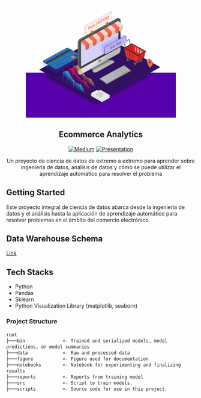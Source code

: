 <p align="center">
    <img src="docs/thumbnail.gif" width="400" alt="Working Out">
    <h2 align="center">Ecommerce Analytics</h2>
    <p align="center"><a href="https://medium.com/@williamong1400/project-1-solving-problem-in-e-commerce-with-data-ac7ed38d7b4" target="_blank"><img src="https://img.shields.io/badge/Medium-gray.svg?&style=flat&logo=medium&logoColor=white" alt="Medium"></a>
    <a href="https://docs.google.com/presentation/d/1xpdKquP4t7rTqpr9T9dSZZaNkU5d6t6deJb6YQQo1Zc/edit?usp=sharing" target="_blank"><img src="https://img.shields.io/badge/Presentation-yellow?&style=flat" alt="Presentation"/></a>
    </p>
    
</p> 
<p align="center">Un proyecto de ciencia de datos de extremo a extremo para aprender sobre ingeniería de datos, análisis de datos y cómo se puede utilizar el aprendizaje automático para resolver el problema</b></p>


## Getting Started

Este proyecto integral de ciencia de datos abarca desde la ingeniería de datos y el análisis hasta la aplicación de aprendizaje automático para resolver problemas en el ámbito del comercio electrónico. 

## Data Warehouse Schema
[Link](https://dbdiagram.io/d/604272d1fcdcb6230b22cecc)

## Tech Stacks
* Python
* Pandas
* Sklearn
* Python Visualization Library (matplotlib, seaborn)

### Project Structure
```
root
├───bin              <- Trained and serialized models, model predictions, or model summaries
├───data             <- Raw and processed data
├───figure           <- Figure used for documentation
├───notebooks        <- Notebook for experimenting and finalizing results
├───reports          <- Reports from training model
├───src              <- Script to train models.
├───scripts          <- Source code for use in this project.

